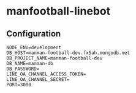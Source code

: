 # manfootball-linebot

## Configuration
```
NODE_ENV=development
DB_HOST=manman-football-dev.fx5ah.mongodb.net
DB_PROJECT_NAME=manman-football-dev
DB_NAME=manman-db
DB_PASSWORD=
LINE_OA_CHANNEL_ACCESS_TOKEN=
LINE_OA_CHANNEL_SECRET=
PORT=3000

```
